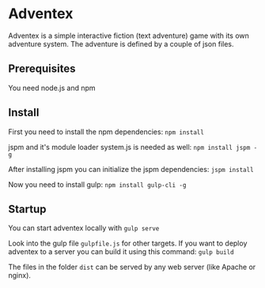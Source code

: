 # Adventex
Adventex is a simple interactive fiction (text adventure) game with its own adventure system. The adventure is defined by a couple of json files.

## Prerequisites
You need node.js and npm

## Install
First you need to install the npm dependencies:
`npm install`

jspm and it's module loader system.js is needed as well:
`npm install jspm -g`

After installing jspm you can initialize the jspm dependencies:
`jspm install`

Now you need to install gulp:
`npm install gulp-cli -g`

## Startup
You can start adventex locally with
`gulp serve`

Look into the gulp file `gulpfile.js` for other targets. If you want to deploy adventex to a server you can build it using this command:
`gulp build`

The files in the folder `dist` can be served by any web server (like Apache or nginx).
